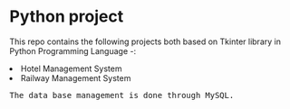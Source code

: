 # Python project
 This repo contains the following projects both based on Tkinter library in Python Programming Language -:
 <li> Hotel Management System </li>
 <li> Railway Management System </li>

<pre>The data base management is done through MySQL. </pre>
 
